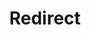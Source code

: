 ﻿---
layout: src/layouts/Redirect.astro
title: Redirect
redirect: https://octopus.com/docs/octopus-rest-api/cli/octopus-package-list
pubDate:  2023-01-01
navSearch: false
navSitemap: false
navMenu: false
---

